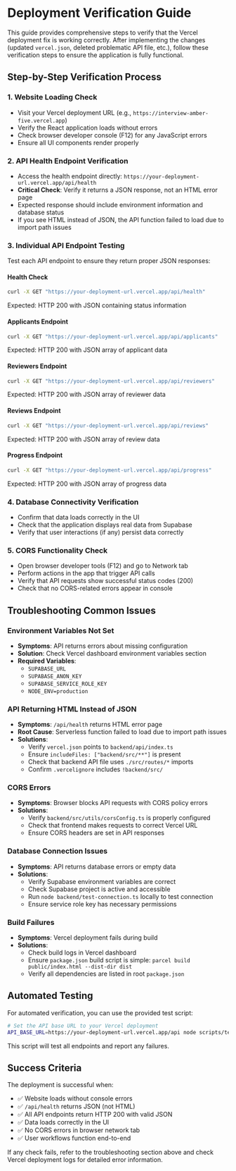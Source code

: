 # Deployment Verification Guide

This guide provides comprehensive steps to verify that the Vercel deployment fix is working correctly. After implementing the changes (updated `vercel.json`, deleted problematic API file, etc.), follow these verification steps to ensure the application is fully functional.

## Step-by-Step Verification Process

### 1. Website Loading Check
- Visit your Vercel deployment URL (e.g., `https://interview-amber-five.vercel.app`)
- Verify the React application loads without errors
- Check browser developer console (F12) for any JavaScript errors
- Ensure all UI components render properly

### 2. API Health Endpoint Verification
- Access the health endpoint directly: `https://your-deployment-url.vercel.app/api/health`
- **Critical Check**: Verify it returns a JSON response, not an HTML error page
- Expected response should include environment information and database status
- If you see HTML instead of JSON, the API function failed to load due to import path issues

### 3. Individual API Endpoint Testing
Test each API endpoint to ensure they return proper JSON responses:

#### Health Check
```bash
curl -X GET "https://your-deployment-url.vercel.app/api/health"
```
Expected: HTTP 200 with JSON containing status information

#### Applicants Endpoint
```bash
curl -X GET "https://your-deployment-url.vercel.app/api/applicants"
```
Expected: HTTP 200 with JSON array of applicant data

#### Reviewers Endpoint
```bash
curl -X GET "https://your-deployment-url.vercel.app/api/reviewers"
```
Expected: HTTP 200 with JSON array of reviewer data

#### Reviews Endpoint
```bash
curl -X GET "https://your-deployment-url.vercel.app/api/reviews"
```
Expected: HTTP 200 with JSON array of review data

#### Progress Endpoint
```bash
curl -X GET "https://your-deployment-url.vercel.app/api/progress"
```
Expected: HTTP 200 with JSON array of progress data

### 4. Database Connectivity Verification
- Confirm that data loads correctly in the UI
- Check that the application displays real data from Supabase
- Verify that user interactions (if any) persist data correctly

### 5. CORS Functionality Check
- Open browser developer tools (F12) and go to Network tab
- Perform actions in the app that trigger API calls
- Verify that API requests show successful status codes (200)
- Check that no CORS-related errors appear in console

## Troubleshooting Common Issues

### Environment Variables Not Set
- **Symptoms**: API returns errors about missing configuration
- **Solution**: Check Vercel dashboard environment variables section
- **Required Variables**:
  - `SUPABASE_URL`
  - `SUPABASE_ANON_KEY`
  - `SUPABASE_SERVICE_ROLE_KEY`
  - `NODE_ENV=production`

### API Returning HTML Instead of JSON
- **Symptoms**: `/api/health` returns HTML error page
- **Root Cause**: Serverless function failed to load due to import path issues
- **Solutions**:
  - Verify `vercel.json` points to `backend/api/index.ts`
  - Ensure `includeFiles: ["backend/src/**"]` is present
  - Check that backend API file uses `./src/routes/*` imports
  - Confirm `.vercelignore` includes `!backend/src/`

### CORS Errors
- **Symptoms**: Browser blocks API requests with CORS policy errors
- **Solutions**:
  - Verify `backend/src/utils/corsConfig.ts` is properly configured
  - Check that frontend makes requests to correct Vercel URL
  - Ensure CORS headers are set in API responses

### Database Connection Issues
- **Symptoms**: API returns database errors or empty data
- **Solutions**:
  - Verify Supabase environment variables are correct
  - Check Supabase project is active and accessible
  - Run `node backend/test-connection.ts` locally to test connection
  - Ensure service role key has necessary permissions

### Build Failures
- **Symptoms**: Vercel deployment fails during build
- **Solutions**:
  - Check build logs in Vercel dashboard
  - Ensure `package.json` build script is simple: `parcel build public/index.html --dist-dir dist`
  - Verify all dependencies are listed in root `package.json`

## Automated Testing

For automated verification, you can use the provided test script:

```bash
# Set the API base URL to your Vercel deployment
API_BASE_URL=https://your-deployment-url.vercel.app/api node scripts/testApiConnectivity.cjs
```

This script will test all endpoints and report any failures.

## Success Criteria

The deployment is successful when:
- ✅ Website loads without console errors
- ✅ `/api/health` returns JSON (not HTML)
- ✅ All API endpoints return HTTP 200 with valid JSON
- ✅ Data loads correctly in the UI
- ✅ No CORS errors in browser network tab
- ✅ User workflows function end-to-end

If any check fails, refer to the troubleshooting section above and check Vercel deployment logs for detailed error information.
